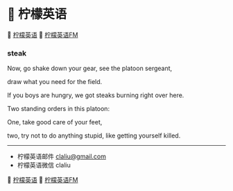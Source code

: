 # 🍋 柠檬英语

🍋 [柠檬英语](http://www.qin.me/)
🍋 [柠檬英语FM](http://www.qin.me/fm.html)

### steak

Now, go shake down your gear,
see the platoon sergeant,

draw what you need for the field.

If you boys are hungry,
we got steaks burning right over here.

Two standing orders in this platoon:

One, take good care of your feet,

two, try not to do anything stupid,
like getting yourself killed.

***

* 柠檬英语邮件 claliu@gmail.com
* 柠檬英语微信 claliu

🍋 [柠檬英语](http://www.qin.me/)
🍋 [柠檬英语FM](http://www.qin.me/fm.html)